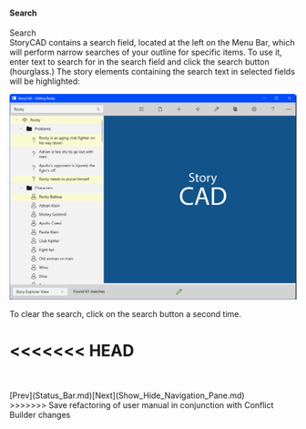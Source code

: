 #### Search ####
Search <br/>
StoryCAD contains a search field, located at the left on the Menu Bar, which will perform narrow searches of your outline for specific items. To use it, enter text to search for in the search field and click the search button (hourglass.) The story elements containing the search text in selected fields will be highlighted: <br/>

![](Search-Function.png)

To clear the search, click on the search button a second time. <br/>

<<<<<<< HEAD
=======
 <br/>
 <br/>
[Prev](Status_Bar.md)[Next](Show_Hide_Navigation_Pane.md) <br/>
>>>>>>> Save refactoring of user manual in conjunction with Conflict Builder changes
